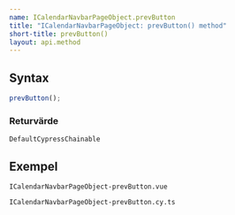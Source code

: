 ```yaml
---
name: ICalendarNavbarPageObject.prevButton
title: "ICalendarNavbarPageObject: prevButton() method"
short-title: prevButton()
layout: api.method
---
```


## Syntax

```ts nocompile nolint
prevButton();
```

### Returvärde

`DefaultCypressChainable`

## Exempel

```import static
ICalendarNavbarPageObject-prevButton.vue
```

```import
ICalendarNavbarPageObject-prevButton.cy.ts
```
